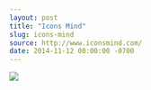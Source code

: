 ```yaml
---
layout: post
title: "Icons Mind"
slug: icons-mind
source: http://www.iconsmind.com/
date: 2014-11-12 00:00:00 -0700
---
```


<img src="{{ site.url }}/assets/img/screenshots/icons-mind.jpg">
